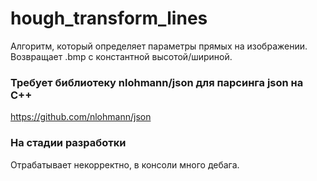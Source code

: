 # hough_transform_lines
Алгоритм, который определяет параметры прямых на изображении. Возвращает .bmp с константной высотой/шириной.

### Требует библиотеку nlohmann/json для парсинга json на C++
https://github.com/nlohmann/json

### На стадии разработки
Отрабатывает некорректно, в консоли много дебага.
